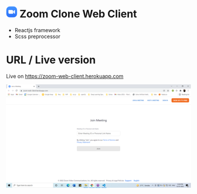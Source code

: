 # <img src="https://github.com/saheelsapovadia/zoom-clone-web-client/blob/master/public/favicon.ico" style="width:30px;"></img> Zoom Clone Web Client

- Reactjs framework
- Scss preprocessor

# URL / Live version

Live on https://zoom-web-client.herokuapp.com

![Join a meeting interface](https://github.com/saheelsapovadia/zoom-clone-web-client/blob/master/Screenshots/joinmeeting.png)
